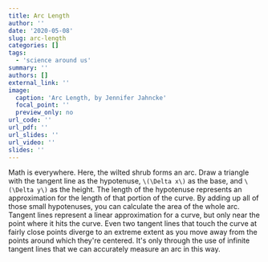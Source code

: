 ```yaml
---
title: Arc Length
author: ''
date: '2020-05-08'
slug: arc-length
categories: []
tags:
  - 'science around us'
summary: ''
authors: []
external_link: ''
image:
  caption: 'Arc Length, by Jennifer Jahncke'
  focal_point: ''
  preview_only: no
url_code: ''
url_pdf: ''
url_slides: ''
url_video: ''
slides: ''
---
```




Math is everywhere. Here, the wilted shrub forms an arc. Draw a triangle with the tangent line as the hypotenuse, `\(\Delta x\)` as the base, and `\(\Delta y\)` as the height. The length of the hypotenuse represents an approximation for the length of that portion of the curve. By adding up all of those small hypotenuses, you can calculate the area of the whole arc. Tangent lines represent a linear approximation for a curve, but only near the point where it hits the curve. Even two tangent lines that touch the curve at fairly close points diverge to an extreme extent as you move away from the points around which they're centered. It's only through the use of infinite tangent lines that we can accurately measure an arc in this way.
